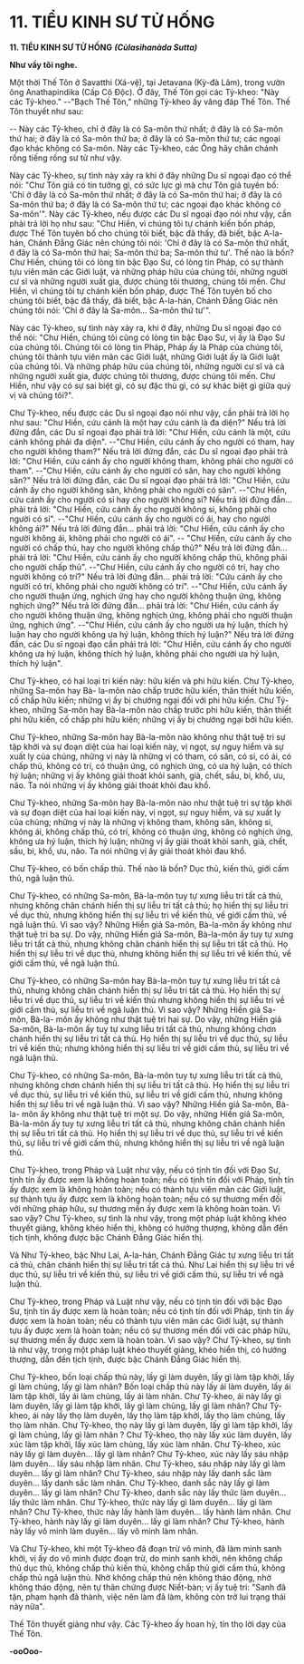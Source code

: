 # 11. TIỂU KINH SƯ TỬ HỐNG

**11. TIỂU KINH SƯ TỬ HỐNG**
***(Cùlasìhanàda Sutta)***

**Như vầy tôi nghe.**

Một thời Thế Tôn ở Savatthi (Xá-vệ), tại Jetavana (Kỳ-đà Lâm), trong vườn ông Anathapindika (Cấp Cô
Ðộc). Ở đây, Thế Tôn gọi các Tỷ-kheo: "Này các Tỷ-kheo." --"Bạch Thế Tôn," những Tỷ-kheo ấy vâng
đáp Thế Tôn. Thế Tôn thuyết như sau:

-- Này các Tỷ-kheo, chỉ ở đây là có Sa-môn thứ nhất; ở đây là có Sa-môn thứ hai; ở đây là có Sa-môn
thứ ba; ở đây là có Sa-môn thứ tư; các ngoại đạo khác không có Sa-môn. Này các Tỷ-kheo, các Ông hãy
chân chánh rống tiếng rống sư tử như vậy.

<!--pg-->
Này các Tỷ-kheo, sự tình này xảy ra khi ở đây những Du sĩ ngoại đạo có thể nói: "Chư Tôn giả có tin
tưởng gì, có sức lực gì mà chư Tôn giả tuyên bố: 'Chỉ ở đây là có Sa-môn thứ nhất; ở đây là có Sa-môn
thứ hai; ở đây là có Sa-môn thứ ba; ở đây là có Sa-môn thứ tư; các ngoại đạo khác không có Sa-môn'".
Này các Tỷ-kheo, nếu được các Du sĩ ngoại đạo nói như vậy, cần phải trả lời họ như sau: "Chư Hiền, vì
chúng tôi tự chánh kiến bốn pháp, được Thế Tôn tuyên bố cho chúng tôi biết, bậc đã thấy, đã biết, bậc
A-la-hán, Chánh Ðẳng Giác nên chúng tôi nói: 'Chỉ ở đây là có Sa-môn thứ nhất, ở đây là có Sa-môn thứ
hai; Sa-môn thứ ba; Sa-môn thứ tư'. Thế nào là bốn? Chư Hiền, chúng tôi có lòng tin bậc Ðạo Sư, có
lòng tin Pháp, có sự thành tựu viên mãn các Giới luật, và những pháp hữu của chúng tôi, những người
cư sĩ và những người xuất gia, được chúng tôi thương, chúng tôi mến. Chư Hiền, vì chúng tôi tự chánh
kiến bốn pháp, được Thế Tôn tuyên bố cho chúng tôi biết, bậc đã thấy, đã biết, bậc A-la-hán, Chánh
Ðẳng Giác nên chúng tôi nói: 'Chỉ ở đây là Sa-môn... Sa-môn thứ tư'".
<!--pg-->
Này các Tỷ-kheo, sự tình này xảy ra, khi ở đây, những Du sĩ ngoại đạo có thể nói: "Chư Hiền, chúng tôi
cũng có lòng tin bậc Ðạo Sư, vị ấy là Ðạo Sư của chúng tôi. Chúng tôi có lòng tin Pháp, Pháp ấy là Pháp
của chúng tôi, chúng tôi thành tựu viên mãn các Giới luật, những Giới luật ấy là Giới luật của chúng tôi.
Và những pháp hữu của chúng tôi, những người cư sĩ và cả những người xuất gia, được chúng tôi
thương, được chúng tôi mến. Chư Hiền, như vậy có sự sai biệt gì, có sự đặc thù gì, có sự khác biệt gì
giữa quý vị và chúng tôi?".
<!--pg-->
Chư Tỷ-kheo, nếu được các Du sĩ ngoại đạo nói như vậy, cần phải trả lời họ như sau: "Chư Hiền, cứu
cánh là một hay cứu cánh là đa diện?" Nếu trả lời đứng đắn, các Du sĩ ngoại đạo phải trả lời: "Chư Hiền,
cứu cánh là một, cứu cánh không phải đa diện". --"Chư Hiền, cứu cánh ấy cho người có tham, hay cho
người không tham?" Nếu trả lời đứng đắn, các Du sĩ ngoại đạo phải trả lời: "Chư Hiền, cứu cánh ấy cho
người không tham, không phải cho người có tham". --"Chư Hiền, cứu cánh ấy cho người có sân, hay cho
người không sân?" Nếu trả lời đứng đắn, các Du sĩ ngoại đạo phải trả lời: "Chư Hiền, cứu cánh ấy cho
người không sân, không phải cho người có sân". --"Chư Hiền, cứu cánh ấy cho người có si hay cho
người không si? Nếu trả lời đứng đắn... phải trả lời: "Chư Hiền, cứu cánh ấy cho người không si, không
phải cho người có si". --"Chư Hiền, cứu cánh ấy cho người có ái, hay cho người không ái?" Nếu trả lời
đứng đắn... phải trả lời: "Chư Hiền, cứu cánh ấy cho người không ái, không phải cho người có ái". --
"Chư Hiền, cứu cánh ấy cho người có chấp thủ, hay cho người không chấp thủ?" Nếu trả lời đứng đắn...
phải trả lời: "Chư Hiền, cứu cánh ấy cho người không chấp thủ, không phải cho người chấp thủ". --"Chư
Hiền, cứu cánh ấy cho người có trí, hay cho người không có trí?" Nếu trả lời đứng đắn... phải trả lời:
"Cứu cánh ấy cho người có trí, không phải cho người không có trí". --"Chư Hiền, cứu cánh ấy cho người
thuận ứng, nghịch ứng hay cho người không thuận ứng, không nghịch ứng?" Nếu trả lời đứng đắn... phải
trả lời: "Chư Hiền, cứu cánh ấy cho người không thuận ứng, không nghịch ứng, không phải cho người
thuận ứng, nghịch ứng". --"Chư Hiền, cứu cánh ấy cho người ưa hý luận, thích hý luận hay cho người
không ưa hý luận, không thích hý luận?" Nếu trả lời đứng đắn, các Du sĩ ngoại đạo cần phải trả lời:
"Chư Hiền, cứu cánh ấy cho người không ưa hý luận, không thích hý luận, không phải cho người ưa hý
luận, thích hý luận".

<!--pg-->
Chư Tỷ-kheo, có hai loại tri kiến này: hữu kiến và phi hữu kiến. Chư Tỷ-kheo, những Sa-môn hay Bà-
la-môn nào chấp trước hữu kiến, thân thiết hữu kiến, cố chấp hữu kiến; những vị ấy bị chướng ngại đối
với phi hữu kiến. Chư Tỷ-kheo, những Sa-môn hay Bà-la-môn nào chấp trước phi hữu kiến, thân thiết
phi hữu kiến, cố chấp phi hữu kiến; những vị ấy bị chướng ngại bởi hữu kiến.

Chư Tỷ-kheo, những Sa-môn hay Bà-la-môn nào không như thật tuệ tri sự tập khởi và sự đoạn diệt của
hai loại kiến này, vị ngọt, sự nguy hiểm và sự xuất ly của chúng, những vị này là những vị có tham, có
sân, có si, có ái, có chấp thủ, không có trí, có thuận ứng, có nghịch ứng, có ưa hý luận, có thích hý luận;
những vị ấy không giải thoát khỏi sanh, già, chết, sầu, bi, khổ, ưu, não. Ta nói những vị ấy không giải
thoát khỏi đau khổ.

Chư Tỷ-kheo, những Sa-môn hay Bà-la-môn nào như thật tuệ tri sự tập khởi và sự đoạn diệt của hai loại
kiến này, vị ngọt, sự nguy hiểm, và sự xuất ly của chúng; những vị này là những vị không tham, không
sân, không si, không ái, không chấp thủ, có trí, không có thuận ứng, không có nghịch ứng, không ưa hý
luận, thích hý luận; những vị ấy giải thoát khỏi sanh, già, chết, sầu, bi, khổ, ưu, não. Ta nói những vị ấy
giải thoát khỏi đau khổ.

<!--pg-->
Chư Tỷ-kheo, có bốn chấp thủ. Thế nào là bốn? Dục thủ, kiến thủ, giới cấm thủ, ngã luận thủ.

Chư Tỷ-kheo, có những Sa-môn, Bà-la-môn tuy tự xưng liễu tri tất cả thủ, nhưng không chân chánh hiển
thị sự liễu tri tất cả thủ; họ hiển thị sự liễu tri về dục thủ, nhưng không hiển thị sự liễu tri về kiến thủ, về
giới cấm thủ, về ngã luận thủ. Vì sao vậy? Những Hiền giả Sa-môn, Bà-la-môn ấy không như thật tuệ tri
ba sự. Do vậy, những Hiền giả Sa-môn, Bà-la-môn ấy tuy tự xưng liễu tri tất cả thủ, nhưng không chân
chánh hiển thị sự liễu tri tất cả thủ. Họ hiển thị sự liễu tri về dục thủ, nhưng không hiển thị sự liễu tri về
kiến thủ, về giới cấm thủ, về ngã luận thủ.

Chư Tỷ-kheo, có những Sa-môn hay Bà-la-môn tuy tự xưng liễu tri tất cả thủ, nhưng không chân chánh
hiển thị sự liễu tri tất cả thủ. Họ hiển thị sự liễu tri về dục thủ, sự liễu tri về kiến thủ nhưng không hiển
thị sự liễu tri về giới cấm thủ, sự liễu tri về ngã luận thủ. Vì sao vậy? Những Hiền giả Sa-môn, Bà-la-
môn ấy không như thật tuệ tri hai sự. Do vậy, những Hiền giả Sa-môn, Bà-la-môn ấy tuy tự xưng liễu tri
tất cả thủ, nhưng không chơn chánh hiển thị sự liễu tri tất cả thủ. Họ hiển thị sự liễu tri về dục thủ, sự
liễu tri về kiến thủ; nhưng không hiển thị sự liễu tri về giới cấm thủ, sự liễu tri về ngã luận thủ.

Chư Tỷ-kheo, có những Sa-môn, Bà-la-môn tuy tự xưng liễu tri tất cả thủ, nhưng không chơn chánh
hiển thị sự liễu tri tất cả thủ. Họ hiển thị sự liễu tri về dục thủ, sự liễu tri về kiến thủ, sự liễu tri về giới
cấm thủ, nhưng không hiển thị sự liễu tri về ngã luận thủ. Vì sao vậy? Những Hiền giả Sa-môn, Bà-la-
môn ấy không như thật tuệ tri một sự. Do vậy, những Hiền giả Sa-môn, Bà-la-môn ấy tuy tự xưng liễu
tri tất cả thủ, nhưng không chân chánh hiển thị sự liễu tri tất cả thủ. Họ hiển thị sự liễu tri về dục thủ, sự
liễu tri về kiến thủ, sự liễu tri về giới cấm thủ, nhưng không hiển thị sự liễu tri về ngã luận thủ.

<!--pg-->
Chư Tỷ-kheo, trong Pháp và Luật như vậy, nếu có tịnh tín đối với Ðạo Sư, tịnh tín ấy được xem là
không hoàn toàn; nếu có tịnh tín đối với Pháp, tịnh tín ấy được xem là không hoàn toàn; nếu có thành
tựu viên mãn các Giới luật, sự thành tựu ấy được xem là không hoàn toàn; nếu có sự thương mến đối với
những pháp hữu, sự thương mến ấy được xem là không hoàn toàn. Vì sao vậy? Chư Tỷ-kheo, sự tình là
như vậy, trong một pháp luật không khéo thuyết giảng, không khéo hiển thị, không có hướng thượng,
không dẫn đến tịch tịnh, không được bậc Chánh Ðẳng Giác hiển thị.

Và Như Tỷ-kheo, bậc Như Lai, A-la-hán, Chánh Ðẳng Giác tự xưng liễu tri tất cả thủ, chân chánh hiển
thị sự liễu tri tất cả thủ. Như Lai hiển thị sự liễu tri về dục thủ, sự liễu tri về kiến thủ, sự liễu tri về giới
cấm thủ, sự liễu tri về ngã luận thủ.

Chư Tỷ-kheo, trong Pháp và Luật như vậy, nếu có tịnh tín đối với bậc Ðạo Sư, tịnh tín ấy được xem là
hoàn toàn; nếu có tịnh tín đối với Pháp, tịnh tín ấy được xem là hoàn toàn; nếu có thành tựu viên mãn
các Giới luật, sự thành tựu ấy được xem là hoàn toàn; nếu có sự thương mến đối với các pháp hữu, sự
thương mến ấy được xem là hoàn toàn. Vì sao vậy? Chư Tỷ-kheo, sự tình là như vậy, trong một pháp
luật khéo thuyết giảng, khéo hiển thị, có hướng thượng, dẫn đến tịch tịnh, được bậc Chánh Ðẳng Giác
hiển thị.

<!--pg-->
Chư Tỷ-kheo, bốn loại chấp thủ này, lấy gì làm duyên, lấy gì làm tập khởi, lấy gì làm chủng, lấy gì làm
nhân? Bốn loại chấp thủ này lấy ái làm duyên, lấy ái làm tập khởi, lấy ái làm chủng, lấy ái làm nhân.
Chư Tỷ-kheo, ái này lấy gì làm duyên, lấy gì làm tập khởi, lấy gì làm chủng, lấy gì làm nhân? Chư Tỷ-
kheo, ái này lấy thọ làm duyên, lấy thọ làm tập khởi, lấy thọ làm chủng, lấy thọ làm nhân. Chư Tỷ-kheo,
thọ này lấy gì làm duyên, lấy gì làm tập khởi, lấy gì làm chủng, lấy gì làm nhân ? Chư Tỷ-kheo, thọ này
lấy xúc làm duyên, lấy xúc làm tập khởi, lấy xúc làm chủng, lấy xúc làm nhân. Chư Tỷ-kheo, xúc này
lấy gì làm duyên... lấy gì làm nhân? Chư Tỷ-kheo, xúc này lấy sáu nhập làm duyên... lấy sáu nhập làm
nhân. Chư Tỷ-kheo, sáu nhập này lấy gì làm duyên... lấy gì làm nhân? Chư Tỷ-kheo, sáu nhập này lấy
danh sắc làm duyên... lấy danh sắc làm nhân. Chư Tỷ-kheo, danh sắc này lấy gì làm duyên... lấy gì làm
nhân? Chư Tỷ-kheo, danh sắc này lấy thức làm duyên... lấy thức làm nhân. Chư Tỷ-kheo, thức này lấy
gì làm duyên... lấy gì làm nhân? Chư Tỷ-kheo, thức này lấy hành làm duyên... lấy hành làm nhân. Chư
Tỷ-kheo, hành này lấy gì làm duyên... lấy gì làm nhân? Chư Tỷ-kheo, hành này lấy vô minh làm
duyên... lấy vô minh làm nhân.

Và Chư Tỷ-kheo, khi một Tỷ-kheo đã đoạn trừ vô minh, đã làm minh sanh khởi, vị ấy do vô minh được
đoạn trừ, do minh sanh khởi, nên không chấp thủ dục thủ, không chấp thủ kiến thủ, không chấp thủ giới
cấm thủ, không chấp thủ ngã luận thủ. Nhờ không chấp thủ nên không tháo động, nhờ không tháo động,
nên tự thân chứng được Niết-bàn; vị ấy tuệ tri: "Sanh đã tận, phạm hạnh đã thành, việc nên làm đã làm,
không còn trở lui trạng thái này nữa".

Thế Tôn thuyết giảng như vậy. Các Tỷ-kheo ấy hoan hỷ, tín thọ lời dạy của Thế Tôn.

**-ooOoo-**

